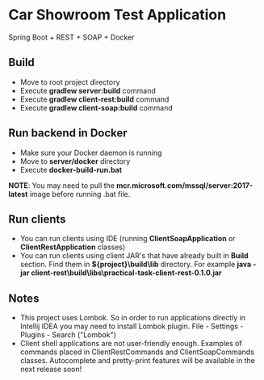 # Car Showroom Test Application
Spring Boot + REST + SOAP + Docker
## Build
- Move to root project directory
- Execute **gradlew server:build** command
- Execute **gradlew client-rest:build** command
- Execute **gradlew client-soap:build** command

## Run backend in Docker
- Make sure your Docker daemon is running
- Move to **server/docker** directory
- Execute **docker-build-run.bat**

**NOTE**: You may need to pull the **mcr.microsoft.com/mssql/server:2017-latest** image before running .bat file.

## Run clients
- You can run clients using IDE (running **ClientSoapApplication** or  **ClientRestApplication** classes)
- You can run clients using client JAR's that have already built in **Build** section. 
Find them in **${project}\build\lib** directory. 
For example **java -jar client-rest\build\libs\practical-task-client-rest-0.1.0.jar**

## Notes
- This project uses Lombok. So in order to run applications directly in Intellij IDEA you may need to install Lombok plugin.
File - Settings - Plugins - Search ("Lombok")
- Client shell applications are not user-friendly enough. Examples of commands placed in ClientRestCommands and 
ClientSoapCommands classes. Autocomplete and pretty-print features will be available in the next release soon!